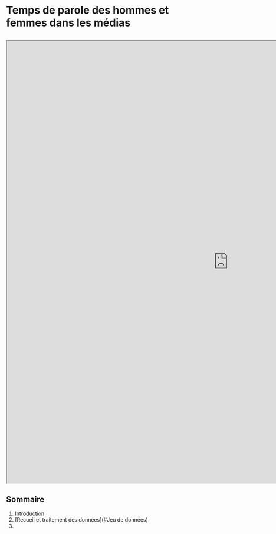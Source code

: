 # Temps de parole des hommes et femmes dans les médias

## <iframe frameborder="20" width="1200" height="1200" src="https://encrypted-tbn0.gstatic.com/images?q=tbn:ANd9GcSzCuyfsU9CLq9Z-nQDUYL4h3Jd6zjTH9ZLqQ&usqp=CAU"></iframe>
## Sommaire 
1. [Introduction](#introduction)
2. [Recueil et traitement des données](#Jeu de données)
3. 
